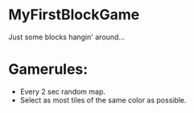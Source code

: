 # MyFirstBlockGame
Just some blocks hangin' around...


# Gamerules:
- Every 2 sec random map.
- Select as most tiles of the same color as possible.
